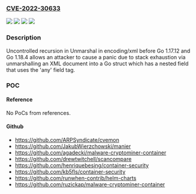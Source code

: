 ### [CVE-2022-30633](https://cve.mitre.org/cgi-bin/cvename.cgi?name=CVE-2022-30633)
![](https://img.shields.io/static/v1?label=Product&message=encoding%2Fxml&color=blue)
![](https://img.shields.io/static/v1?label=Version&message=0%20&color=brightgreen)
![](https://img.shields.io/static/v1?label=Version&message=1.18.0-0%20&color=brightgreen)
![](https://img.shields.io/static/v1?label=Vulnerability&message=CWE-674%3A%20Uncontrolled%20Recursion&color=brightgreen)

### Description

Uncontrolled recursion in Unmarshal in encoding/xml before Go 1.17.12 and Go 1.18.4 allows an attacker to cause a panic due to stack exhaustion via unmarshalling an XML document into a Go struct which has a nested field that uses the 'any' field tag.

### POC

#### Reference
No PoCs from references.

#### Github
- https://github.com/ARPSyndicate/cvemon
- https://github.com/JakubWierzchowski/manier
- https://github.com/agadecki/malware-cryptominer-container
- https://github.com/drewtwitchell/scancompare
- https://github.com/henriquebesing/container-security
- https://github.com/kb5fls/container-security
- https://github.com/runwhen-contrib/helm-charts
- https://github.com/ruzickap/malware-cryptominer-container

